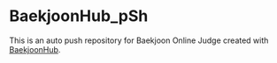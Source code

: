 # BaekjoonHub_pSh
This is an auto push repository for Baekjoon Online Judge created with [BaekjoonHub](https://github.com/BaekjoonHub/BaekjoonHub).
